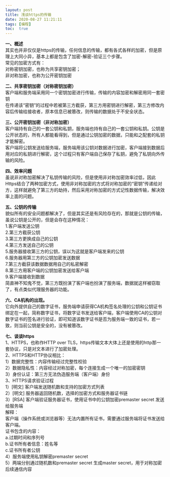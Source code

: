 ```yaml
---
layout: post
title: 浅谈https的传输
date: 2020-08-27 11:21:11
tags: [编程]
toc:  true
---
```

**一、概述**  
其实也并非仅仅是https的传输，任何信息的传输，都有各式各样的加密，但是原理上大同小异，基本上都是包含了加密-解密-验证三个步骤。  
常见的加密方式有：  
对称密钥加密，也称为共享密钥加密；  
非对称加密，也称为公开密钥加密  

**二、共享密钥加密（对称密钥加密）**  
客户端和服务端采用同一个密钥加密进行传输，传输的内容加密和解密用同一套密钥  
在传递该“密钥”的过程中若被第三方截获，第三方用密钥进行解密，第三方修改内容后传输给接收者，原本信息已被篡改，则传输的数据处于不安全状态。  

**三、公开密钥加密（非对称加密）**  
客户端持有自己的一套公钥和私钥，服务端也持有自己的一套公钥和私钥。公钥是公开状态的，所有人都能看得到，但是通过公钥加密的数据，只能和之配套的私钥才能解密。  
客户端将公钥发送给服务端，服务端用该公钥对数据进行加密，客户端接到数据后用对应的私钥进行解密，这个过程只有客户端自己保存了私钥，避免了私钥向外传输的风险。  

**四、效率问题**  
虽说非对称加密解决了私钥传输的风险，但是使用非对称加密效率过低，因此Https结合了两种加密方式，使用非对称加密的方式将对称加密的“密钥”传递给对方，这样就避免了第三方的劫持，然后采用对称加密的方式记性数据传输，解决效率上面的问题。  

**五、公钥的传输**  
貌似所有的安全问题都解决了，但是其实还是有风险存在的，那就是公钥的传输，虽说公钥是公开的，但是会存在这种情况：  
1.客户端发送公钥  
2.第三方截获公钥  
3.第三方更换成自己的公钥  
4.第三方发送自己的公钥  
5.服务器接收第三方的公钥，误以为这就是客户端发来的公钥  
6.服务器用第三方的公钥加密发送数据  
7.第三方截获该数据数据用自己的私密解密  
8.第三方用客户端的公钥加密发送给客户端  
9.客户端接收到数据  
简直神不知鬼不觉，第三方既扮演了客户端也扮演了服务端，数据就这样被窃取了，有点类似代理服务器的功能。  

**六、CA机构的出现。**  
它向外提供自己的数字证书，服务端申请获得CA机构签名处理的公钥和公钥证书绑定在一起，简称数字证书，将数字证书发送给客户端，客户端使用CA的公钥对数字证书的签名进行验证，即可知道该数字证书是否为服务端一致的证书，若一致，则当前公钥是安全的，没有被篡改。 

**七、谈谈https**  
1、HTTPS，也称作HTTP over TLS，https传输文本大体上还是使用的http那一套协议，只是对文本进行了加密处理。  
2、HTTPS和HTTP协议相比：  
1）数据完整性：内容传输经过完整性校验  
2）数据隐私性：内容经过对称加密，每个连接生成一个唯一的加密密钥  
3）身份认证：第三方无法伪造服务端（客户端）身份  
3、HTTPS请求验证过程  
1）[明文] 客户端发送随机数和支持的加密方式列表  
2）[明文] 服务器返回随机数，选择的加密方式和服务器证书链  
3）[RSA] 客户端验证服务器证书，使用证书中的公钥加密premaster secret 发送给服务端  
解释：  
客户端（操作系统或浏览器等）无法内置所有证书，需要通过服务端将证书发送给客户端。  
证书包含的内容：  
a.过期时间和序列号  
b.证书所有者信息：姓名等  
c.证书所有者公钥  
4）服务端使用私钥解密premaster secret  
5）两端分别通过随机数和premaster secret 生成master secret，用于对称加密后续通信内容    

